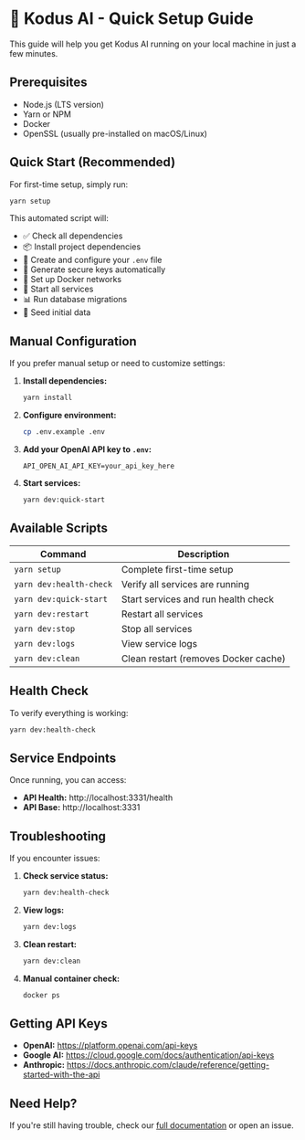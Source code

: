 # 🚀 Kodus AI - Quick Setup Guide

This guide will help you get Kodus AI running on your local machine in just a few minutes.

## Prerequisites

- Node.js (LTS version)
- Yarn or NPM
- Docker
- OpenSSL (usually pre-installed on macOS/Linux)

## Quick Start (Recommended)

For first-time setup, simply run:

```bash
yarn setup
```

This automated script will:
- ✅ Check all dependencies
- 📦 Install project dependencies
- 🔧 Create and configure your `.env` file
- 🔐 Generate secure keys automatically
- 🐳 Set up Docker networks
- 🚀 Start all services
- 📊 Run database migrations
- 🌱 Seed initial data

## Manual Configuration

If you prefer manual setup or need to customize settings:

1. **Install dependencies:**
   ```bash
   yarn install
   ```

2. **Configure environment:**
   ```bash
   cp .env.example .env
   ```

3. **Add your OpenAI API key to `.env`:**
   ```env
   API_OPEN_AI_API_KEY=your_api_key_here
   ```

4. **Start services:**
   ```bash
   yarn dev:quick-start
   ```

## Available Scripts

| Command | Description |
|---------|-------------|
| `yarn setup` | Complete first-time setup |
| `yarn dev:health-check` | Verify all services are running |
| `yarn dev:quick-start` | Start services and run health check |
| `yarn dev:restart` | Restart all services |
| `yarn dev:stop` | Stop all services |
| `yarn dev:logs` | View service logs |
| `yarn dev:clean` | Clean restart (removes Docker cache) |

## Health Check

To verify everything is working:

```bash
yarn dev:health-check
```

## Service Endpoints

Once running, you can access:

- **API Health:** http://localhost:3331/health
- **API Base:** http://localhost:3331

## Troubleshooting

If you encounter issues:

1. **Check service status:**
   ```bash
   yarn dev:health-check
   ```

2. **View logs:**
   ```bash
   yarn dev:logs
   ```

3. **Clean restart:**
   ```bash
   yarn dev:clean
   ```

4. **Manual container check:**
   ```bash
   docker ps
   ```

## Getting API Keys

- **OpenAI:** https://platform.openai.com/api-keys
- **Google AI:** https://cloud.google.com/docs/authentication/api-keys
- **Anthropic:** https://docs.anthropic.com/claude/reference/getting-started-with-the-api

## Need Help?

If you're still having trouble, check our [full documentation](./CONTRIBUTING.md) or open an issue.